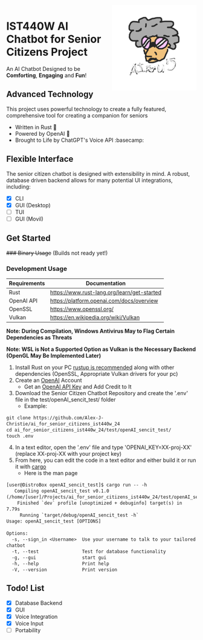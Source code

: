 <img src="https://github.com/Alex-J-Christie/ai_for_senior_citizens_ist440w_24/blob/main/test/openAI_sencit_test/icon.png" align="right" width="225" alt="Chatbot Logo" title="Chatbot Logo">

# IST440W AI Chatbot for Senior Citizens Project

An AI Chatbot Designed to be **Comforting**, **Engaging** and **Fun**!

## Advanced Technology

This project uses powerful technology to create a fully featured, comprehensive tool for creating a companion for seniors

* Written in Rust :crab:
* Powered by OpenAI :robot:
* Brought to Life by ChatGPT's Voice API :basecamp:

## Flexible Interface

  The senior citizen chatbot is designed with extensibility in mind.
A robust, database driven backend allows for many potential UI integrations,
including:

- [x] CLI
- [x] GUI (Desktop)
- [ ] TUI
- [ ] GUI (Movil)

## Get Started

~~### Binary Usage~~ (Builds not ready yet!)

### Development Usage

| Requirements  | Documentation |
| ------------- | ------------- |
| Rust       | https://www.rust-lang.org/learn/get-started               |
| OpenAI API | https://platform.openai.com/docs/overview                 |
| OpenSSL |  https://www.openssl.org/  |
| Vulkan |  https://en.wikipedia.org/wiki/Vulkan  |


**Note: During Compilation, Windows Antivirus May to Flag Certain Dependencies as Threats**

**Note: WSL is Not a Supported Option as Vulkan is the Necessary Backend (OpenGL May Be Implemented Later)**

1. Install Rust on your PC [rustup is recommended](https://rustup.rs/) along with other dependencies (OpenSSL, Appropriate Vulkan drivers for your pc)
2. Create an [OpenAI](https://platform.openai.com/docs/overview) Account
   - Get an [OpenAI API Key](https://platform.openai.com/docs/guides/production-best-practices) and Add Credit to It
3. Download the Senior Citizen Chatbot Repository and create the '.env' file in the test/openAI_sencit_test/ folder
   - Example:
```
git clone https://github.com/Alex-J-Christie/ai_for_senior_citizens_ist440w_24
cd ai_for_senior_citizens_ist440w_24/test/openAI_sencit_test/
touch .env
```
4. In a text editor, open the '.env' file and type 'OPENAI_KEY=XX-proj-XX' (replace XX-proj-XX with your project key)
5. From here, you can edit the code in a text editor and either build it or run it with [cargo](https://github.com/rust-lang/cargo)
   - Here is the man page
```
[user@DistroBox openAI_sencit_test]$ cargo run -- -h
   Compiling openAI_sencit_test v0.1.0 (/home/[user]/Projects/ai_for_senior_citizens_ist440w_24/test/openAI_sencit_test)
    Finished `dev` profile [unoptimized + debuginfo] target(s) in 7.79s
     Running `target/debug/openAI_sencit_test -h`
Usage: openAI_sencit_test [OPTIONS]

Options:
  -s, --sign_in <Username>  Use your username to talk to your tailored chatbot
  -t, --test                Test for database functionality
  -g, --gui                 start gui
  -h, --help                Print help
  -V, --version             Print version
```
## Todo! List

- [x] Database Backend
- [x] GUI
- [x] Voice Integration
- [x] Voice Input
- [ ] Portability
